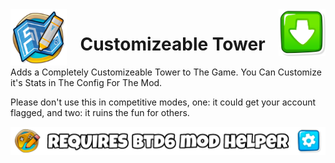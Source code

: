 <a href="https://github.com/CustomizeableTower/CustomizableTower/releases/latest/download/CustomizableTower.dll">
    <img align="left" alt="Icon" height="90" src="Icon.png">
    <img align="right" alt="Download" height="75" src="https://raw.githubusercontent.com/gurrenm3/BTD-Mod-Helper/master/BloonsTD6%20Mod%20Helper/Resources/DownloadBtn.png">
</a>

<h1 align="center">Customizeable Tower</h1>

Adds a Completely Customizeable Tower to The Game. You Can Customize it's Stats in The Config For The Mod.

Please don't use this in competitive modes, one: it could get your account flagged, and two: it ruins the fun for others.

[![Requires BTD6 Mod Helper](https://raw.githubusercontent.com/gurrenm3/BTD-Mod-Helper/master/banner.png)](https://github.com/gurrenm3/BTD-Mod-Helper#readme)
